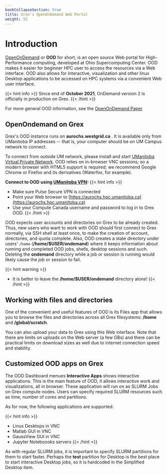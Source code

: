 ```yaml
---
bookCollapseSection: true
title: Grex's OpenOnDemand Web Portal
weight: 52
---
```


# Introduction

[OpenOnDemand](https://openondemand.org/ "OpenOnDemand") or __OOD__ for short, is an open source Web portal for High-Performance computing, developed at Ohio Supercomputing Center. OOD makes it easier for beginner HPC user to access the resources via a Web interface. OOD also allows for interactive, visualization and other linux Desktop applications to be accessed on HPC systems via a convenient Web user interface.

{{< hint info >}}
Since end of __October 2021__, OnDemand version 2 is officially in production  on Grex. 
{{< /hint >}}

For more general OOD information, see the [OpenOnDemand Paper](https://joss.theoj.org/papers/10.21105/joss.00622 "OpenOnDemand Paper")

## OpenOndemand on Grex 

Grex's OOD instance runs on **aurochs.westgrid.ca** . It is available only from UManitoba IP addresses -- that is, your computer should be on UM Campus network to connect. 

To connect from outside UM network, please install and start [UManitoba Virtual Private Network](https://umanitoba.ca/computing/ist/connect/virtualpn.html). OOD relies on in-browser VNC sessions; so a modern browser with HTML5 support is required; we recommend Google Chrome or Firefox and its derivatives (Waterfox, for example).

**Connect to OOD using [UManitoba VPN](https://umanitoba.ca/computing/ist/connect/virtualpn.html):**
{{< hint info >}}
 - Make sure Pulse Secure VPN is connected
 - Point your Web browser to [https://aurochs.hpc.umanitoba.ca](https://aurochs.hpc.umanitoba.ca) 
 - Use your Compute Canada username and password to log in to Grex OOD.
{{< /hint >}}

<!-- 
When connected, you will see the following screen with the current Grex Message-of-the-day (MOTD):
![](ood-frontpage.jpg)
-->

OOD expects user accounts and directories on Grex to be already created. Thus, new users who want to work with OOD should first connect to Grex normally, via SSH shell at least once, to make the creation of account, directories, and quota complete. Also, OOD creates a state directory under users' ``/home`` (__/home/$USER/ondemand__) where it keeps information about running and completed OOD jobs, shells, desktop sessions and such. Deleting the __ondemand__ directory while a job or session is running would likely cause the job or session to fail.

{{< hint warning >}}
 - It is better to leave the __/home/$USER/ondemand__ directory alone!
{{< /hint >}}

## Working with files and directories

One of the convenient and useful features of OOD is its Files app that allows you to browse the files and directories
across all Grex filesystems: __/home__ and __/global/scratch__. 

<!--
![](ood-files.png)
-->

You can also upload your data to Grex using this Web interface. Note that there are limits on uploads on the Web server (a few GBs) and there can be practical limits on download sizes as well due to internet connection speed and stability.

## Customized OOD apps on Grex

The OOD Dashboard menues __Interactive Apps__ shows interactive applications. This is the main feature of OOD, it allows interactive work and visualizations, all in browser. These application will run on as SLURM Jobs on Grex compute nodes. Users can specify required SLURM resources such as time, number of cores and partitions.

<!--
![](ood-applications.jpg)
-->

As for now, the following applications are supported:

{{< hint info >}}
 - Linux Desktops in VNC
 - Matlab GUI in VNC
 - GaussView GUI in VNC
 - Jupyter Noteboooks servers
{{< /hint >}}

As with regular SLURM jobs, it is important to specify SLURM partitions for them to start faster. Perhaps the __test__ partition for Desktop is the best place to start interactive Desktop jobs, so it is hardcoded in the Simplified Desktop item.
 
<!--
-->

